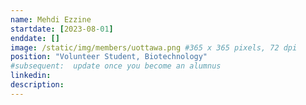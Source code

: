 ```yaml
---
name: Mehdi Ezzine
startdate: [2023-08-01]
enddate: []
image: /static/img/members/uottawa.png #365 x 365 pixels, 72 dpi
position: "Volunteer Student, Biotechnology"
#subsequent:  update once you become an alumnus
linkedin:
description:
---
```

